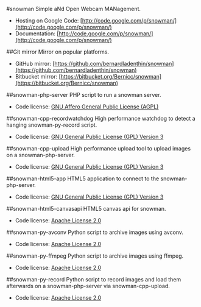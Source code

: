 #snowman
Simple aNd Open Webcam MANagement.
  * Hosting on Google Code: [http://code.google.com/p/snowman/](http://code.google.com/p/snowman/)
  * Documentation: [http://code.google.com/p/snowman/](http://code.google.com/p/snowman/)

##Git mirror
Mirror on popular platforms.
  * GitHub mirror: [https://github.com/bernardladenthin/snowman](https://github.com/bernardladenthin/snowman)
  * Bitbucket mirror: [https://bitbucket.org/Bernicc/snowman](https://bitbucket.org/Bernicc/snowman)

##snowman-php-server
PHP script to run a snowman server.
  * Code license: [GNU Affero General Public License (AGPL)](http://www.gnu.org/licenses/agpl-3.0.html)

##snowman-cpp-recordwatchdog
High performance watchdog to detect a hanging snowman-py-record script.
  * Code license: [GNU General Public License (GPL) Version 3](http://www.gnu.org/licenses/gpl-3.0.html)

##snowman-cpp-upload
High performance upload tool to upload images on a snowman-php-server.
  * Code license: [GNU General Public License (GPL) Version 3](http://www.gnu.org/licenses/gpl-3.0.html)

##snowman-html5-app
HTML5 application to connect to the snowman-php-server.
  * Code license: [GNU General Public License (GPL) Version 3](http://www.gnu.org/licenses/gpl-3.0.html)

##snowman-html5-canvasapi
HTML5 canvas api for snowman.
  * Code license: [Apache License 2.0](http://www.apache.org/licenses/LICENSE-2.0)

##snowman-py-avconv
Python script to archive images using avconv.
  * Code license: [Apache License 2.0](http://www.apache.org/licenses/LICENSE-2.0)

##snowman-py-ffmpeg
Python script to archive images using ffmpeg.
  * Code license: [Apache License 2.0](http://www.apache.org/licenses/LICENSE-2.0)

##snowman-py-record
Python script to record images and load them afterwards on a snowman-php-server via snowman-cpp-upload.
  * Code license: [Apache License 2.0](http://www.apache.org/licenses/LICENSE-2.0)

